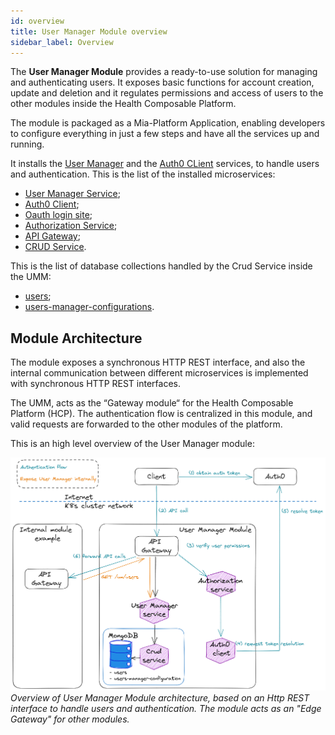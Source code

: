 ```yaml
---
id: overview
title: User Manager Module overview
sidebar_label: Overview
---
```


<!--
WARNING: this file was automatically generated by Mia-Platform Doc Aggregator.
DO NOT MODIFY IT BY HAND.
Instead, modify the source file and run the aggregator to regenerate this file.
-->

The **User Manager Module** provides a ready-to-use solution for managing and authenticating users. It exposes basic functions for account creation, update and deletion and it regulates permissions and access of users to the other modules inside the Health Composable Platform.

The module is packaged as a Mia-Platform Application, enabling developers to configure everything in just a few steps and have all the services up and running.

It installs the [User Manager][mia-user-manager-service] and the [Auth0 CLient][mia-auth0-client] services, to handle users and authentication. This is the list of the installed microservices:

- [User Manager Service][mia-user-manager-service];
- [Auth0 Client][mia-auth0-client];
- [Oauth login site][oauth-login-site];
- [Authorization Service][mia-authorization-service];
- [API Gateway][mia-api-gateway];
- [CRUD Service][mia-crud-service].

This is the list of database collections handled by the Crud Service inside the UMM:

- [users][mia-users-collection];
- [users-manager-configurations][mia-users-manager-configurations].

## Module Architecture

The module exposes a synchronous HTTP REST interface, and also the internal communication between different microservices is implemented with synchronous HTTP REST interfaces.

The UMM, acts as the “Gateway module“ for the Health Composable Platform (HCP). The authentication flow is centralized in this module, and valid requests are forwarded to the other modules of the platform.

This is an high level overview of the User Manager module:

![User Manager Module Architecture](img/umm-high-level-architecture.png "User Manager Module Architecture")
*Overview of User Manager Module architecture, based on an Http REST interface to handle users and authentication. The module acts as an "Edge Gateway" for other modules.*


[mia-application]: /marketplace/applications/mia_applications
[mia-user-manager-service]: /runtime_suite/user-manager-service/overview
[mia-auth0-client]: /runtime_suite/auth0-client/10_overview.md
[mia-authorization-service]: /runtime_suite/authorization-service/overview
[mia-api-gateway]: /runtime_suite/api-gateway/overview
[mia-crud-service]: /runtime_suite/crud-service/overview_and_usage
[oauth-login-site]: /runtime_suite_applications/secure-api-gateway/10_overview.md#oauth-login-site

[mia-users-collection]: /runtime_suite/user-manager-service/configuration#user-crud-collection 
[mia-users-manager-configurations]: /runtime_suite/user-manager-service/configuration#user-manager-configuration-crud-collection
